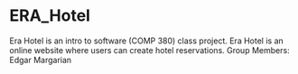 # ERA_Hotel
Era Hotel is an intro to software (COMP 380) class project. Era Hotel is an online website where users can create hotel reservations. 
Group Members:
Edgar Margarian